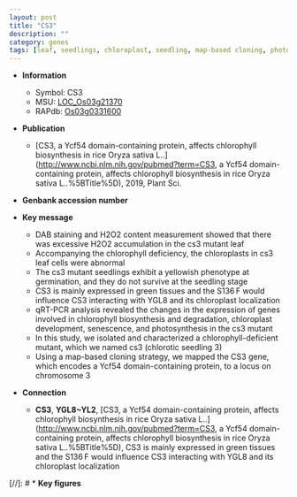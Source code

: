 ```yaml
---
layout: post
title: "CS3"
description: ""
category: genes
tags: [leaf, seedlings, chloroplast, seedling, map-based cloning, photosynthesis, chloroplast development]
---
```


* **Information**  
    + Symbol: CS3  
    + MSU: [LOC_Os03g21370](http://rice.plantbiology.msu.edu/cgi-bin/ORF_infopage.cgi?orf=LOC_Os03g21370)  
    + RAPdb: [Os03g0331600](http://rapdb.dna.affrc.go.jp/viewer/gbrowse_details/irgsp1?name=Os03g0331600)  

* **Publication**  
    + [CS3, a Ycf54 domain-containing protein, affects chlorophyll biosynthesis in rice Oryza sativa L..](http://www.ncbi.nlm.nih.gov/pubmed?term=CS3, a Ycf54 domain-containing protein, affects chlorophyll biosynthesis in rice Oryza sativa L..%5BTitle%5D), 2019, Plant Sci.

* **Genbank accession number**  

* **Key message**  
    + DAB staining and H2O2 content measurement showed that there was excessive H2O2 accumulation in the cs3 mutant leaf
    + Accompanying the chlorophyll deficiency, the chloroplasts in cs3 leaf cells were abnormal
    + The cs3 mutant seedlings exhibit a yellowish phenotype at germination, and they do not survive at the seedling stage
    + CS3 is mainly expressed in green tissues and the S136 F would influence CS3 interacting with YGL8 and its chloroplast localization
    + qRT-PCR analysis revealed the changes in the expression of genes involved in chlorophyll biosynthesis and degradation, chloroplast development, senescence, and photosynthesis in the cs3 mutant
    + In this study, we isolated and characterized a chlorophyll-deficient mutant, which we named cs3 (chlorotic seedling 3)
    + Using a map-based cloning strategy, we mapped the CS3 gene, which encodes a Ycf54 domain-containing protein, to a locus on chromosome 3

* **Connection**  
    + __CS3__, __YGL8~YL2__, [CS3, a Ycf54 domain-containing protein, affects chlorophyll biosynthesis in rice Oryza sativa L..](http://www.ncbi.nlm.nih.gov/pubmed?term=CS3, a Ycf54 domain-containing protein, affects chlorophyll biosynthesis in rice Oryza sativa L..%5BTitle%5D),  CS3 is mainly expressed in green tissues and the S136 F would influence CS3 interacting with YGL8 and its chloroplast localization

[//]: # * **Key figures**  


